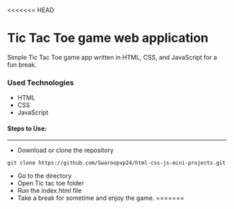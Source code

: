 <<<<<<< HEAD
<h1>Tic Tac Toe game web application</h1>

<p>Simple Tic Tac Toe game app written in HTML, CSS, and JavaScript for a fun break.</p>

<h3>Used Technologies</h3>
<ul>
  <li>HTML</li>
  <li>CSS</li>
  <li>JavaScript</li>
</ul>


#### Steps to Use:

  

---

- Download or clone the repository
```
git clone https://github.com/Swaroopvp24/html-css-js-mini-projects.git
```
- Go to the directory
- Open Tic tac toe folder
- Run the index.html file
- Take a break for sometime and enjoy the game.
=======


